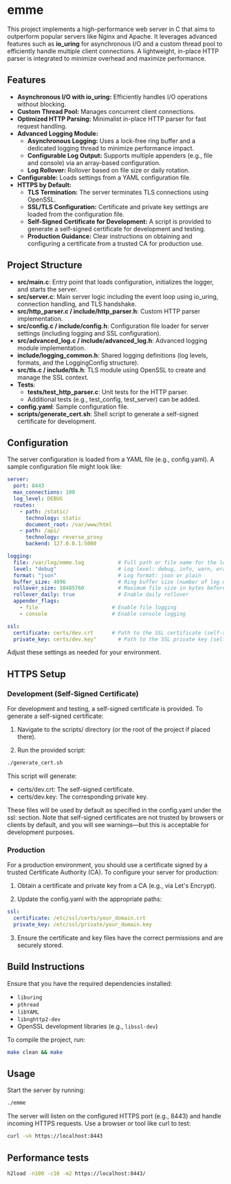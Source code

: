 # emme

This project implements a high-performance web server in C that aims to outperform popular servers like Nginx and Apache. It leverages advanced features such as **io_uring** for asynchronous I/O and a custom thread pool to efficiently handle multiple client connections. A lightweight, in-place HTTP parser is integrated to minimize overhead and maximize performance.

## Features

- **Asynchronous I/O with io_uring:** Efficiently handles I/O operations without blocking.
- **Custom Thread Pool:** Manages concurrent client connections.
- **Optimized HTTP Parsing:** Minimalist in-place HTTP parser for fast request handling.
- **Advanced Logging Module:**
  - **Asynchronous Logging:** Uses a lock-free ring buffer and a dedicated logging thread to minimize performance impact.
  - **Configurable Log Output:** Supports multiple appenders (e.g., file and console) via an array-based configuration.
  - **Log Rollover:** Rollover based on file size or daily rotation.
- **Configurable:** Loads settings from a YAML configuration file.
- **HTTPS by Default:**
  - **TLS Termination:** The server terminates TLS connections using OpenSSL.
  - **SSL/TLS Configuration:** Certificate and private key settings are loaded from the configuration file.
  - **Self-Signed Certificate for Development:** A script is provided to generate a self-signed certificate for development and testing.
  - **Production Guidance:** Clear instructions on obtaining and configuring a certificate from a trusted CA for production use.

## Project Structure

- **src/main.c**: Entry point that loads configuration, initializes the logger, and starts the server.
- **src/server.c**: Main server logic including the event loop using io_uring, connection handling, and TLS handshake.
- **src/http_parser.c / include/http_parser.h**: Custom HTTP parser implementation.
- **src/config.c / include/config.h**: Configuration file loader for server settings (including logging and SSL configuration).
- **src/advanced_log.c / include/advanced_log.h**: Advanced logging module implementation.
- **include/logging_common.h**: Shared logging definitions (log levels, formats, and the LoggingConfig structure).
- **src/tls.c / include/tls.h**: TLS module using OpenSSL to create and manage the SSL context.
- **Tests**:  
  - **tests/test_http_parser.c**: Unit tests for the HTTP parser.
  - Additional tests (e.g., test_config, test_server) can be added.
- **config.yaml**: Sample configuration file.
- **scripts/generate_cert.sh**: Shell script to generate a self-signed certificate for development.

## Configuration

The server configuration is loaded from a YAML file (e.g., config.yaml). A sample configuration file might look like:

```yaml
server:
  port: 8443
  max_connections: 100
  log_level: DEBUG
  routes:
    - path: /static/
      technology: static
      document_root: /var/www/html
    - path: /api/
      technology: reverse_proxy
      backend: 127.0.0.1:5000

logging:
  file: /var/log/emme.log           # Full path or file name for the log file
  level: "debug"                    # Log level: debug, info, warn, error
  format: "json"                    # Log format: json or plain
  buffer_size: 4096                 # Ring buffer size (number of log messages)
  rollover_size: 10485760           # Maximum file size in bytes before rollover (e.g., 10 MB)
  rollover_daily: true              # Enable daily rollover
  appender_flags:
    - file                        # Enable file logging
    - console                     # Enable console logging

ssl:
  certificate: certs/dev.crt      # Path to the SSL certificate (self-signed for development)
  private_key: certs/dev.key"       # Path to the SSL private key (self-signed for development)
```

Adjust these settings as needed for your environment.

## HTTPS Setup

### Development (Self-Signed Certificate)

For development and testing, a self-signed certificate is provided. To generate a self-signed certificate:

1. Navigate to the scripts/ directory (or the root of the project if placed there).

2. Run the provided script:

```bash
./generate_cert.sh
```

This script will generate:

- certs/dev.crt: The self-signed certificate.
- certs/dev.key: The corresponding private key.

These files will be used by default as specified in the config.yaml under the ssl: section. Note that self-signed certificates are not trusted by browsers or clients by default, and you will see warnings—but this is acceptable for development purposes.

### Production

For a production environment, you should use a certificate signed by a trusted Certificate Authority (CA). To configure your server for production:

1. Obtain a certificate and private key from a CA (e.g., via Let's Encrypt).

2. Update the config.yaml with the appropriate paths:

```yaml
ssl:
  certificate: /etc/ssl/certs/your_domain.crt
  private_key: /etc/ssl/private/your_domain.key
```

3. Ensure the certificate and key files have the correct permissions and are securely stored.

## Build Instructions

Ensure that you have the required dependencies installed:
- `liburing`
- `pthread`
- `libYAML`
- `libnghttp2-dev`
- OpenSSL development libraries (e.g., `libssl-dev`)

To compile the project, run:

```bash
make clean && make
```

## Usage

Start the server by running:

```bash
./emme
```

The server will listen on the configured HTTPS port (e.g., 8443) and handle incoming HTTPS requests. Use a browser or tool like curl to test:

```bash
curl -vk https://localhost:8443
```

## Performance tests

```bash
h2load -n100 -c10 -m2 https://localhost:8443/
```